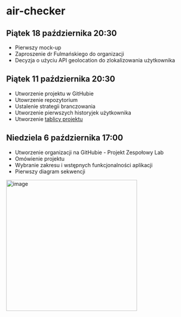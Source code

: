 # air-checker
## Piątek 18 października 20:30
- Pierwszy mock-up 
- Zaproszenie dr Fulmańskiego do organizacji
- Decyzja o użyciu API geolocation do zlokalizowania użytkownika

## Piątek 11 października 20:30
- Utworzenie projektu w GitHubie
- Utowrzenie repozytorium
- Ustalenie strategii branczowania
- Utworzenie pierwszych historyjek użytkownika
- Utworzenie [tablicy projektu](https://miro.com/app/board/uXjVLWJwX2Y=/)

## Niedziela 6 października 17:00
- Utworzenie organizacji na GitHubie - Projekt Zespołowy Lab
- Omówienie projektu 
- Wybranie zakresu i wstępnych funkcjonalności aplikacji
- Pierwszy diagram sekwencji
<img width="350" alt="image" src="https://github.com/user-attachments/assets/38f30f50-826e-4a29-9ffc-dd05b0247c50">
